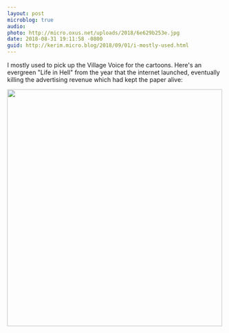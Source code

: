 ```yaml
---
layout: post
microblog: true
audio: 
photo: http://micro.oxus.net/uploads/2018/6e629b253e.jpg
date: 2018-08-31 19:11:58 -0800
guid: http://kerim.micro.blog/2018/09/01/i-mostly-used.html
---
```

I mostly used to pick up the Village Voice for the cartoons. Here's an evergreen "Life in Hell" from the year that the internet launched, eventually killing the advertising revenue which had kept the paper alive:

<img src="http://micro.oxus.net/uploads/2018/6e629b253e.jpg" width="500" height="551" />
